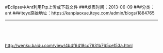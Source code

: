 #Eclipse中Ant利用Ftp上传或下载文件
###发表时间：2013-06-09
###分类：ant
###iteye原始地址：<a href="https://kanpiaoxue.iteye.com/admin/blogs/1884765" target="_blank">https://kanpiaoxue.iteye.com/admin/blogs/1884765</a>

---

<div class="iteye-blog-content-contain" style="font-size: 14px;"> 
 <p>&nbsp;</p> 
 <p>&nbsp;</p> 
 <p><a href="http://wenku.baidu.com/view/4b4f9418cc7931b765ce153a.html">http://wenku.baidu.com/view/4b4f9418cc7931b765ce153a.html</a></p> 
</div>